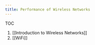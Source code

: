 ```yaml
---
title: Performance of Wireless Networks
---
```

TOC
1. [[Introduction to Wireless Networks]]
2. [[WiFi]]
